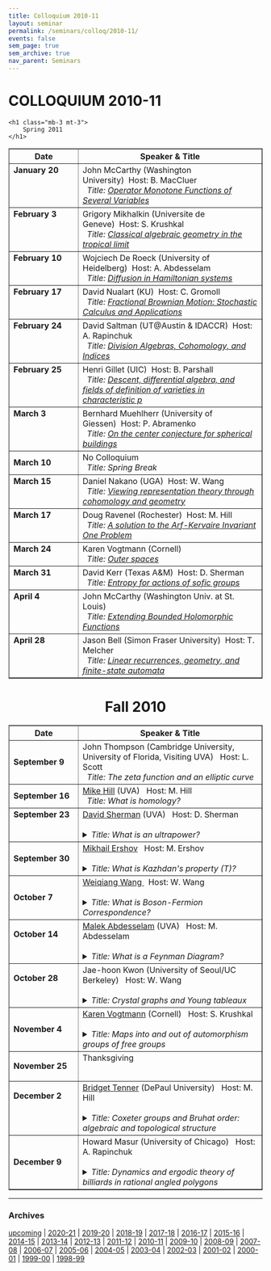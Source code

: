 ```yaml
---
title: Colloquium 2010-11
layout: seminar
permalink: /seminars/colloq/2010-11/
events: false
sem_page: true
sem_archive: true
nav_parent: Seminars
---
```


<h1 class="mt-2 mb-4">COLLOQUIUM 2010-11</h1>


    <h1 class="mb-3 mt-3">
        Spring 2011
    </h1>


<table border="no" width="97%" cellpadding="3">
    <thead>
        <tr>
            <th width="120">Date</th>
            <th>Speaker &amp; Title</th>
        </tr>
    </thead>
<tbody>

<tr>
	<td valign="top"><b>January 20</b></td>
	<td>John McCarthy (Washington University)&nbsp;&nbsp;<span class="small">Host: B. MacCluer</span><br />
	 &nbsp;&nbsp;<i>Title: <a href="javascript:Toggle('January 20')">Operator Monotone Functions of Several Variables</a></i>
<p id="January 20" style="display:none;">Self-adjoint $n$-by-$n$ matrices have a natural partial ordering, namely $ A \leq B $ if the matrix $ B-A$ is positive semi-definite.<br /><br />In 1934 K. Loewner characterized functions that preserve this ordering; these functions are called $n$-matrix monotone. The condition depends on the dimension $n$, but if a function is $n$-matrix monotone for all $n$, then it must extend analytically to a function that maps the upper half-plane to itself.<br /><br />I will describe Loewner's results, and then discuss what happens if one wants to characterize functions $f$ of two (or more) variables that are matrix monotone in the following sense: If $ A = (A_1, A_2)$ and $B = (B_1,B_2)$ are pairs of commuting self-adjoint $n$-by-$n$ matrices, with $A_1 \leq B_1 $ and $A_2 \leq B_2$, then $f(A) \leq f (B)$.<br /><br />This talk is based on joint work with Jim Agler and Nicholas Young.</p></td>
</tr>

<tr>
	<td valign="top"><b>February 3</b></td>
	<td>Grigory Mikhalkin (Universite de Geneve)&nbsp;&nbsp;<span class="small">Host: S. Krushkal</span><br />
	 &nbsp;&nbsp;<i>Title: <a href="javascript:Toggle('February 3')">Classical algebraic geometry in the tropical limit</a></i>
<p id="February 3" style="display:none;">Algebraic Geometry is one of the oldest and most central areas<br />in Mathematics. Looking at it from different angles may result in<br />quite different pictures. In this talk we'll take a tropical viewpoint.<br /><br />This is a point of view which ignores the phase of a complex<br />number (or the sign of a real number). There is a correspondence<br />principle between complex and tropical objects (which is related<br />to the correspondence principle in Quantum Mechanics). In the<br />talk we will consider some instances of this correspondence.<br /><br /></p></td>
</tr>

<tr>
	<td valign="top"><b>February 10</b></td>
	<td>Wojciech De Roeck (University of Heidelberg)&nbsp;&nbsp;<span class="small">Host: A. Abdesselam</span><br />
	 &nbsp;&nbsp;<i>Title: <a href="javascript:Toggle('February 10')">Diffusion in Hamiltonian systems</a></i>
<p id="February 10" style="display:none;">Whereas Hamiltonian dynamics (be it described by Newton's or Schr̦dinger's equation) is time-reversible, most phenomena in our macroscopic world are clearly irreversible.  On the level of theoretical phyiscs, this dichotomy between micro and macro is well-understood since the work of Boltzmann. However, the mathematical questions it raises, remain largely unsolved. Despite progress in the field of dynamical systems and quantum field theory, there are still only a few systems in which we can prove that irreversible behaviour like return to equilibrium, diffusion, friction, actually occur. I will present an overview and some recent progress.</p></td>
</tr>

<tr>
	<td valign="top"><b>February 17</b></td>
	<td>David Nualart (KU)&nbsp;&nbsp;<span class="small">Host: C. Gromoll</span><br />
	 &nbsp;&nbsp;<i>Title: <a href="javascript:Toggle('February 17')">Fractional Brownian Motion: Stochastic Calculus and Applications</a></i>
<p id="February 17" style="display:none;">The fractional Brownian motion is a centered self-similar Gaussian process with stationary increments, which depends on a parameter H in (0,1) called the Hurst index. In  this talk we will describe some basic properties of the fractional Brownian motion, and we  will analyze different approaches to construct a stochastic calculus with respect to this process using path-wise techniques, Riemann sums  and Malliavin calculus. We will  also present some  recent results on the  existence and uniqueness of solutions and numerical approximations for stochastic differential equations driven by a fractional Brownian motion.</p></td>
</tr>

<tr>
	<td valign="top"><b>February 24</b></td>
	<td>David Saltman (UT@Austin & IDACCR)&nbsp;&nbsp;<span class="small">Host: A. Rapinchuk</span><br />
	 &nbsp;&nbsp;<i>Title: <a href="javascript:Toggle('February 24')">Division Algebras, Cohomology, and Indices</a></i>
<p id="February 24" style="display:none;">The study of division algebras, meaning noncommutative ``fields'' finite over their center, is greatly enhanced by their correspondence with Brauer group elements and thereby with etale or Galois cohomology. But often the interesting properties of division algebras, like their degree or index (really their ``size''), is difficult or impossible to discern from the cohomology. Despite this there are results about indices over surfaces of various sorts, associated applications, and just a hint of a general theory. Of course there are many more interesting conjectures and questions without answers.</p></td>
</tr>

<tr>
	<td valign="top"><b>February 25</b></td>
	<td>Henri Gillet (UIC)&nbsp;&nbsp;<span class="small">Host: B. Parshall</span><br />
	 &nbsp;&nbsp;<i>Title: <a href="javascript:Toggle('February 25')">Descent, differential algebra, and fields of definition of varieties in characteristic p</a></i>
<p id="February 25" style="display:none;">If $X$ is a projective algebraic variety defined over an algebraically closed field $F$ of characteristic zero, then there is a unique minimal (algebraically closed) subfield $F_0$ of $F$ such that $X$ is isomorphic to a variety defined over $F_0$. In this talk, I shall discuss whether there are analogous results in characteristic p.<br /><br />Such questions arise in proofs of the geometric version of the Mordell conjecture. (Recall that the original Mordell conjecture asserts that a curve of genus at least 2 defined over a number field has only finitely many rational points).<br /><br />I will start by giving an overview of the theory of descent from a number of perspectives, sketch a proof of the characteristic zero result (which is to some extent "well known") and then discuss what happens in characteristic p. Along the way, I shall also mention various notions of Galois theory for purely inseparable extensions.<br /><br /></p></td>
</tr>

<tr>
	<td valign="top"><b>March 3</b></td>
	<td>Bernhard Muehlherr (University of Giessen)&nbsp;&nbsp;<span class="small">Host: P. Abramenko</span><br />
	 &nbsp;&nbsp;<i>Title: <a href="javascript:Toggle('March 3')">On the center conjecture for spherical buildings</a></i>
<p id="March 3" style="display:none;">The original motivation for the theory of buildings was to provide a purely combinatorial approach to semi-simple algebraic groups. Indeed, one of the first non-trivial applications of this theory was a combinatorial proof of an earlier version of the Borel-Tits theorem. This proof was indicated by Tits in 1962, but not written up in detail, because there was a more efficient approach for the final result using completely different tools. However, the original geometric ideas regained interest through the work of Serre on complete reducibility of spherical buildings which lead him to promote a question which became known as the 'center conjecture'.<br /><br />There are several versions of the center conjecture, and its 'simplicial version' has been proved in joint work with Tits for classical groups in 2006. The remaining exceptional -- and considerably more difficult -- cases have been treated by Leeb and Ramos-Cuevas in 2009.<br /><br />In the first part of my talk I intend to explain the center conjecture for projective spaces and to say something about its history. In the second part I want to present the main ideas of a new proof of the simplicial version of the center conjecture which I found recently in joint work with R. Weiss. It is considerably shorter than the existing proof and has also the advantage that it works uniformly for all types.</p></td>
</tr>

<tr>
	<td><b>March 10</b></td>
	<td>No Colloquium&nbsp;&nbsp;<span class="small"></span><br />
	 &nbsp;&nbsp;<i>Title: Spring Break</i></td>
</tr>

<tr>
	<td valign="top"><b>March 15</b></td>
	<td>Daniel Nakano (UGA)&nbsp;&nbsp;<span class="small">Host: W. Wang</span><br />
	 &nbsp;&nbsp;<i>Title: <a href="javascript:Toggle('March 15')">Viewing representation theory through cohomology and geometry</a></i>
<p id="March 15" style="display:none;">Representation theory emerged about 100 years ago with the pioneering work of Frobenius and Schur, and has become a central area of  mathematics because of its connections to combinatorics, algebraic geometry, number theory, and applications to physics. Cohomology theories were developed throughout the 20th century by topologists to construct algebraic invariants for the investigation of manifolds and topological spaces. Cohomology was also defined for algebraic structures like groups and Lie algebras to find the possible ways in which their representations can be glued together. <br /><br />In my talk I will demonstrate how cohomology theories for algebraic structures can be used to reintroduce ambient geometric structures into the picture. These methods have their origins in finite group cohomology. Later in the talk, I will present new applications of these ideas to "categorifying" the important long standing combinatorial notions of defect and atypicality developed by Kac and Wakimoto for Lie superalgebras. Moreover, as another application, I will present recent results on the realization of support varieties for irreducible representations for the small quantum group through the nilpotent cone (ambient geometry) with connections to the Lusztig Character Formula and the properties of Kazhdan-Lusztig polynomials.</p></td>
</tr>

<tr>
	<td valign="top"><b>March 17</b></td>
	<td>Doug Ravenel (Rochester)&nbsp;&nbsp;<span class="small">Host: M. Hill</span><br />
	 &nbsp;&nbsp;<i>Title: <a href="javascript:Toggle('March 17')">A solution to the Arf-Kervaire Invariant One Problem</a></i>
<p id="March 17" style="display:none;">In 2009 Mike Hill, Mike Hopkins and I solved the Kervaire invariant problem in stable homotopy theory.  In the first talk I will describe the history of the problem beginning with Pontryagin's work on the homotopy groups of spheres in the 1930s and Kervaire-Milnor's work on exotic spheres in the 1960s.</p></td>
</tr>

<tr>
	<td valign="top"><b>March 24</b></td>
	<td>Karen Vogtmann (Cornell)&nbsp;&nbsp;<span class="small"></span><br />
	 &nbsp;&nbsp;<i>Title: <a href="javascript:Toggle('March 24')">Outer spaces</a></i>
<p id="March 24" style="display:none;">Many classical families of groups, including arithmetic groups, surface mapping class groups and automorphism groups of free groups, are studied by considering the geometry and topology of their actions on nice contractible spaces.  In the case of the group Out(F_n) of outer automorphisms of a free group the appropriate space is known as Outer space.  I will describe Outer space, show how it is used to obtain information about Out(F_n) and then indicate how these ideas have recently been used to study a wider class of automorphism groups.</p></td>
</tr>

<tr>
	<td valign="top"><b>March 31</b></td>
	<td>David Kerr (Texas A&M)&nbsp;&nbsp;<span class="small">Host: D. Sherman</span><br />
	 &nbsp;&nbsp;<i>Title: <a href="javascript:Toggle('March 31')">Entropy for actions of sofic groups</a></i>
<p id="March 31" style="display:none;">In the late 1950s Kolmogorov introduced the concept of entropy into ergodic theory using ideas from information theory. Entropy has since become  a pervasive presence in dynamics, and as originally conceived by Kolmogorov it was ultimately seen to apply most generally to actions of amenable groups, for which one can average over partial orbits in a way that produces a meaningful invariant.<br /><br />Recently Lewis Bowen showed, quite surprisingly, that this theory of entropy can be vastly extended to the realm of actions of countable sofic groups. Soficity is a much weaker kind of finite approximation property than amenability, and in fact it is unknown whether there exists a countable group that is not sofic. The definition of entropy in this case required a new strategy that replaces the information-theoretic perspective with the statistical-mechanical idea of counting discrete models. Hanfeng Li and I have subsequently developed an alternative and more general approach to sofic entropy that uses operator algebras in an unexpectedly essential way. I will describe all of these developments and discuss some examples that also connect to operator algebras in a different way.</p></td>
</tr>

<tr>
	<td valign="top"><b>April 4</b></td>
	<td>John McCarthy (Washington Univ. at St. Louis)&nbsp;&nbsp;<span class="small"></span><br />
	 &nbsp;&nbsp;<i>Title: <a href="javascript:Toggle('April 4')">Extending Bounded Holomorphic Functions</a></i>
<p id="April 4" style="display:none;">Suppose $V$ is a subvariety of the bidisk, $\{ (z,w) \in {\mathcal C}^2 : |z| < 1, |w| < 1 \}$. Does every holomorphic function $f$ on $V$ have an extension to a holomorphic function $F$ on the whole bidisk? The answer is yes; this is a special case of a celebrated theorem of H. Cartan in 1951.<br /><br />Now suppose in addition that the range of $f$ lies in the open unit disk; can $F$ always be chosen so that it also takes values in the disk? The answer now depends on the geometry of $V$.<br /><br />I shall discuss how the problem arises, and what the solution is.</p></td>
</tr>

<tr>
	<td valign="top"><b>April 28</b></td>
	<td>Jason Bell (Simon Fraser University)&nbsp;&nbsp;<span class="small">Host: T. Melcher</span><br />
	 &nbsp;&nbsp;<i>Title: <a href="javascript:Toggle('April 28')">Linear recurrences, geometry, and finite-state automata</a></i>
<p id="April 28" style="display:none;">The Skolem-Mahler-Lech theorem is a well-known theorem from number theory which says that if $f(n)$ satisfies a linear recurrence over a field of characteristic $0$, then the set of $n$ for which $f(n)$ is equal to zero is a finite union of infinite arithmetic progressions along with a finite set.  We show how this theorem can be recast geometrically and is connected to the dynamical Mordell-Lang problem in arithmetic dynamics.  In addition, we consider what happens if $f(n)$ satisfies a recurrence over a field of characteristic $p>0$.  In this case, Derksen has shown that the conclusion does not hold, but that a beautiful characterization can be given in terms of finite-state automata, and we describe Derksen's work.  (Part of this talk involves joint work with Dragos Ghioca and Tom Tucker.)</p></td>
</tr>
</tbody>
</table>

<center>
<h1 class="mb-3 mt-3">
Fall 2010
</h1>

</center>

<table border="no" WIDTH="97%" CELLPADDING="3">
<thead>
    <tr>
    <th width="120" valign="top">Date</th>
    <th>Speaker &amp; Title</th>
    </tr>
</thead>
<tbody>
<tr>
    <td>
        <b>September 9</b>
    </td>
    <td>
        John Thompson (Cambridge University, University of Florida, Visiting UVA) &nbsp;&nbsp;<span class="small">Host: L. Scott</span><br />
        &nbsp;&nbsp;<i>Title: The zeta function and an elliptic curve</i>
    </td>
</tr>

<tr>
    <td>
        <b>September 16</b>
    </td>
    <td>
        <a href="http://people.virginia.edu/~mah7cd/">Mike Hill</a> (UVA) &nbsp;&nbsp;<span class="small">Host: M. Hill</span><br />
        &nbsp;&nbsp;<i>Title: What is homology?</i>
    </td>
</tr>

<TR>
<TD valign="top">
<B>September 23</B>
</td>
<td>
<a href="http://people.virginia.edu/~des5e/">David Sherman</a> (UVA) &nbsp;&nbsp;<span class="small">Host: D. Sherman</span><br>
&nbsp;&nbsp;<details><summary><i>Title: What is an ultrapower?</i></summary>  The classical ultrapower is a fundamental construction in logic, where it plays a role in several striking, easy-to-understand theorems about algebraic structures. There are also versions of the ultrapower construction for analytic structures such as Banach spaces, but these do not satisfy the same theorems until the underlying logic is also made more analytic. This talk will overlap by about half with one I gave in the algebra seminar last spring. I presume no familiarity with logic.
</details>
</TD></TR>

<TR>
    <td>
        <B>September 30</B>
    </td>
    <td>
<a href="http://people.virginia.edu/~mve2x/">Mikhail Ershov</a>
 &nbsp;&nbsp;<span class="small">Host: M. Ershov</span><br>
&nbsp;&nbsp;<details><summary><i>Title: What is Kazhdan's property (T)?</i></summary>   Property (T) is a representation-theoretic notion defined by Kazhdan in 1967. Originally introduced merely as a tool for studying lattices in Lie groups, property (T) quickly turned into a major research direction with many connections outside of group theory and representation theory. In this talk, I plan to define property (T), describe (in very general terms) basic techniques for proving / disproving property (T), and discuss some of its basic applications, mainly in combinatorics.
</details>

</TD></TR>

<TR><td>

<B>October 7</B>
</td>
<td>
<a href="http://www.math.virginia.edu/people/ww9c">
  Weiqiang Wang
</a>
 &nbsp;&nbsp;<span class="small">Host: W. Wang</span><br>
&nbsp;&nbsp;<details><summary><i>Title: What is Boson-Fermion Correspondence?</i></summary>  The answers depend on whom you talk to. The boson-fermion correspondence has roots in math physics. It can be turned into a new approach to the character tables and representations of the symmetric groups. It offers another view toward the combinatorics of partitions. It also provides a module theoretic framework [categorification] for the celebrated Jacobi triple product identity.
</details>

</TD></TR>

<TR><TD VALIGN="top">

<B>October 14</B>
</td>
<td valign="top">
<!-- <a href=" ">  -->
<a href="http://people.virginia.edu/~aa4cr/">Malek Abdesselam</a> (UVA)
<!--</a>-->
 &nbsp;&nbsp;<span class="small">Host: M. Abdesselam</span><br>
&nbsp;&nbsp;<details><summary><i>Title: What is a Feynman Diagram?</i></summary>There are many viable answers to this question. Mine is: a finite combinatorial structure which encodes an algebraic expression given by contraction of indices, starting from a collection of elementary tensors. When seen in this way, Feynman diagrams turn out to be ubiquitous in mathematics and can shed light on questions in algebra as well as analysis. I will try to give a very selective sample of applications of this notion, starting with explicit series for solutions of systems of algebraic equations.
</details>

</TD></TR>

<TR><TD VALIGN="top">

<B>October 28</B>
</td>
<td valign="top">
<!-- <a href=" ">  -->
Jae-hoon Kwon
<!--</a>-->
(University of Seoul/UC Berkeley) &nbsp;&nbsp;<span class="small">Host: W. Wang</span><br>
&nbsp;&nbsp;<details><summary><i>Title: Crystal graphs and Young tableaux</i></summary>	A crystal graph is a combinatorial object associated with an integrable highest weight module over the quantum group of a Kac-Moody algebra. The purpose of this talk is to give an exposition on the relation between the classical combinatorics of Young tableaux and the crystal graphs of integrable $U_q(\mathfrak{gl}_n)$-modules, as an introduction to crystal base theory for those who are not familiar with this area.</details>

</TD></TR>


<tr>
    <td>
        <b>November 4</b>
    </td>
    <td>
        <a href="http://www.math.cornell.edu/~vogtmann/">Karen Vogtmann</a> (Cornell) &nbsp;&nbsp;<span class="small">Host: S. Krushkal</span><br />
        &nbsp;&nbsp;<details><summary><i>Title: Maps into and out of  automorphism groups of free groups</i></summary>  The contemporary study of mapping class groups and outer automophism groups of free groups is heavily influenced by the analogy between these groups and lattices in semisimple Lie groups. It can be proved that these groups are not lattices, so the fact that they share many properties with lattices is intriguing and somewhat mysterious. In this talk I will focus on properties of automorphism groups of free groups which echo the strong rigidity properties enjoyed by lattices, i.e. properties which severely restrict the possibilities for homomorphisms between lattices.
        </details>
    </td>
</tr>

<TR><TD VALIGN="top">

<B>November 25</B>
</td>
<td valign="top">
<!-- <a href=" ">  -->
Thanksgiving
<!--</a>-->
</TD></TR>


<TR><TD VALIGN="top">

<B>December 2</B>
</td>
    <td>
        <a href="http://math.depaul.edu/~bridget/">Bridget Tenner</a> (DePaul University) &nbsp;&nbsp;<span class="small">Host: M. Hill</span><br />
        &nbsp;&nbsp;<details><summary><i>Title: Coxeter groups and Bruhat order: algebraic and topological structure</i></summary>Coxeter groups are classical objects of interest to mathematicians in a variety of disciplines. One aspect of these systems is the study of a particular partial ordering of their elements, known as the Bruhat order.
        In this talk we explore several different structural aspects of Coxeter groups and of the Bruhat order, from both algebraic and topological perspectives. The results discussed will involve reduced words, permutation patterns, zonotopal tilings, order ideals, and the homotopy type of a particular cell complex. For example, recent work has uncovered significant links between permutation patterns, the reduced words of a permutation, and the interval structure of the Bruhat order. Among other things, this connection implies that a certain class of 2n-gons can be tiled by convex centrally symmetric 2k-gons iff k is 2 or n.</details>
    </td>
</TR>
<tr>
    <td><b>December 9</b></td>
    <td>
        Howard Masur (University of Chicago) &nbsp;&nbsp;<span class="small">Host: A. Rapinchuk</span><br />
        &nbsp;&nbsp;<details><summary><i>Title: Dynamics and ergodic theory of billiards in rational angled polygons</i></summary>An appealing example of a dynamical system is given by billiards in a polygon in the plane. The billiard ball moves at unit speed in a straight line and reflects off the sides with angle of reflection equal to angle of incidence. In dynamical systems one typically wants to study the long term behavior of orbits. In ergodic theory one asks if typical orbits are equidistributed. The case when the vertex angles are rational multiples of pi has been extensively studied. There is an unfolding process which converts the table into what is called a translation surface, and the billiard flow into a flow by straight lines on the surface. The unfolding of a square gives a torus and the flow is by straight lines on the torus, a subject that goes back to Kronecker and Weyl. In general one gets flows on higher genus surfaces. I will survey some of what is known in this subject.
</details>
    </td>
</tr>
</tbody>
</TABLE>

<hr />
<h3 class="mb-3">Archives</h3>

<p><a href="/seminars/colloq/">upcoming</a> | <a href="/seminars/colloq/2020-21/">2020-21</a> | <a href="/seminars/colloq/2019-20/">2019-20</a> | <a href="/seminars/colloq/2018-19/">2018-19</a> | <a href="/seminars/colloq/2017-18/">2017-18</a> | <a href="/seminars/colloq/2016-17/">2016-17</a> |
    <a href="/seminars/colloq/2015-16/">2015-16</a> |
    <a href="/seminars/colloq/2014-15/">2014-15</a> |
    <a href="/seminars/colloq/2013-14/">2013-14</a> |
    <a href="/seminars/colloq/2012-13/">2012-13</a> |
    <a href="/seminars/colloq/2011-12/">2011-12</a> |
    <a href="/seminars/colloq/2010-11/">2010-11</a> |
    <a href="/seminars/colloq/2009-10/">2009-10</a> |
    <a href="/seminars/colloq/2008-09/">2008-09</a> |
    <a href="/seminars/colloq/2007-08/">2007-08</a> |
    <a href="/seminars/colloq/2006-07/">2006-07</a> |
    <a href="/seminars/colloq/2005-06/">2005-06</a> |
    <a href="/seminars/colloq/2004-05/">2004-05</a> |
    <a href="/seminars/colloq/2003-04/">2003-04</a> |
    <a href="/seminars/colloq/2002-03/">2002-03</a> |
    <a href="/seminars/colloq/2001-02/">2001-02</a> |
    <a href="/seminars/colloq/2000-01/">2000-01</a> |
    <a href="/seminars/colloq/1999-00/">1999-00</a> |
    <a href="/seminars/colloq/1998-99/">1998-99</a></p>


<script type="text/javascript">
function Toggle(abstractID) {
     var CurrentAbstract = document.getElementById(abstractID);
     if (CurrentAbstract.style.display == 'none') {
         CurrentAbstract.style.display = 'block';
     }
     else {
         CurrentAbstract.style.display = 'none';
     }
 }

 $(document).ready(function() {
     $("table").each(function() {
         $(this).find("tbody tr:odd").addClass("odd");
         $(this).find("tbody tr:even").addClass("even");
     });
 });
 </script>
